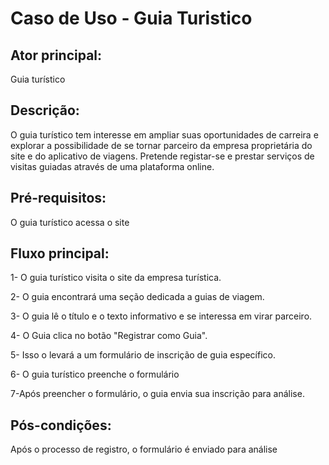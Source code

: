 # Caso de Uso - Guia Turistico

## Ator principal:

Guia turístico

## Descrição:

O guia turístico tem interesse em ampliar suas oportunidades de carreira e explorar a possibilidade de se tornar parceiro da empresa proprietária do site e do aplicativo de viagens. Pretende registar-se e prestar serviços de visitas guiadas através de uma plataforma online.

## Pré-requisitos:

O guia turístico acessa o site 

## Fluxo principal:

1- O guia turístico visita o site da empresa turística.

2- O guia encontrará uma seção dedicada a guias de viagem.

3- O guia lê o título e o texto informativo e se interessa em virar parceiro.

4- O Guia clica no botão "Registrar como Guia".

5- Isso o levará a um formulário de inscrição de guia específico.

6- O guia turístico preenche o formulário

7-Após preencher o formulário, o guia envia sua inscrição para análise.

## Pós-condições:

Após o processo de registro, o formulário é enviado para análise